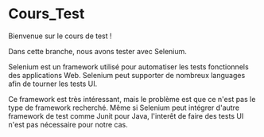 # Cours_Test
Bienvenue sur le cours de test !

Dans cette branche, nous avons tester avec Selenium.

Selenium est un framework utilisé pour automatiser les tests fonctionnels  des applications Web. Selenium peut supporter de nombreux languages afin de tourner les tests UI.

Ce framework est très intéressant, mais le problème est que ce n'est pas le type de framework recherché. Même si Selenium peut intégrer d'autre framework de test comme Junit pour Java, l'interêt de faire des tests UI n'est pas nécessaire pour notre cas.